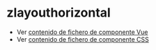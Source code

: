 # zlayouthorizontal

 - Ver [contenido de fichero de componente Vue](./zlayouthorizontal.vue)
 - Ver [contenido de fichero de componente CSS](./zlayouthorizontal.css)
